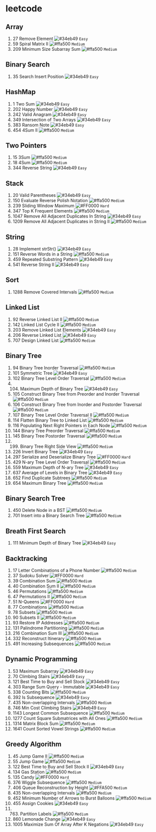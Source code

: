# leetcode

## Array
1. 27 Remove Element ![#34eb49](https://via.placeholder.com/15/34eb49/000000?text=+) `Easy`
1. 59 Spiral Matrix II ![#ffa500](https://via.placeholder.com/15/ffa500/000000?text=+) `Medium`
1. 209 Minimum Size Subarray Sum ![#ffa500](https://via.placeholder.com/15/ffa500/000000?text=+) `Medium`

## Binary Search
1. 35 Search Insert Position ![#34eb49](https://via.placeholder.com/15/34eb49/000000?text=+) `Easy`

## HashMap
1. 1 Two Sum ![#34eb49](https://via.placeholder.com/15/34eb49/000000?text=+) `Easy`
2. 202 Happy Number ![#34eb49](https://via.placeholder.com/15/34eb49/000000?text=+) `Easy`
3. 242 Valid Anagram ![#34eb49](https://via.placeholder.com/15/34eb49/000000?text=+) `Easy`
4. 349 Intersection of Two Arrays ![#34eb49](https://via.placeholder.com/15/34eb49/000000?text=+) `Easy`
5. 383 Ransom Note ![#34eb49](https://via.placeholder.com/15/34eb49/000000?text=+) `Easy`
6. 454 4Sum II ![#ffa500](https://via.placeholder.com/15/ffa500/000000?text=+) `Medium`

## Two Pointers
1. 15 3Sum ![#ffa500](https://via.placeholder.com/15/ffa500/000000?text=+) `Medium`
1. 18 4Sum ![#ffa500](https://via.placeholder.com/15/ffa500/000000?text=+) `Medium`
1. 344 Reverse String ![#34eb49](https://via.placeholder.com/15/34eb49/000000?text=+) `Easy`

## Stack
1. 20 Valid Parentheses ![#34eb49](https://via.placeholder.com/15/34eb49/000000?text=+) `Easy`
2. 150 Evaluate Reverse Polish Notation ![#ffa500](https://via.placeholder.com/15/ffa500/000000?text=+) `Medium`
3. 239 Sliding Window Maximum ![#FF0000](https://via.placeholder.com/15/FF0000/000000?text=+) `Hard`
4. 347 Top K Frequent Elements ![#ffa500](https://via.placeholder.com/15/ffa500/000000?text=+) `Medium`
5. 1047 Remove All Adjacent Duplicates In String ![#34eb49](https://via.placeholder.com/15/34eb49/000000?text=+) `Easy`
6. 1209 Remove All Adjacent Duplicates in String II ![#ffa500](https://via.placeholder.com/15/ffa500/000000?text=+) `Medium`

## String
1. 28 Implement strStr() ![#34eb49](https://via.placeholder.com/15/34eb49/000000?text=+) `Easy`
2. 151 Reverse Words in a String ![#ffa500](https://via.placeholder.com/15/ffa500/000000?text=+) `Medium`
3. 459 Repeated Substring Pattern ![#34eb49](https://via.placeholder.com/15/34eb49/000000?text=+) `Easy`
4. 541 Reverse String II ![#34eb49](https://via.placeholder.com/15/34eb49/000000?text=+) `Easy`
 
## Sort
1. 1288 Remove Covered Intervals ![#ffa500](https://via.placeholder.com/15/ffa500/000000?text=+) `Medium`

## Linked List
1. 92 Reverse Linked List II ![#ffa500](https://via.placeholder.com/15/ffa500/000000?text=+) `Medium`
2. 142 Linked List Cycle II ![#ffa500](https://via.placeholder.com/15/ffa500/000000?text=+) `Medium`
3. 203 Remove Linked List Elements ![#34eb49](https://via.placeholder.com/15/34eb49/000000?text=+) `Easy`
4. 206 Reverse Linked List ![#34eb49](https://via.placeholder.com/15/34eb49/000000?text=+) `Easy`
5. 707 Design Linked List ![#ffa500](https://via.placeholder.com/15/ffa500/000000?text=+) `Medium`

## Binary Tree
1. 94 Binary Tree Inorder Traversal ![#ffa500](https://via.placeholder.com/15/ffa500/000000?text=+) `Medium`
2. 101 Symmetric Tree ![#34eb49](https://via.placeholder.com/15/34eb49/000000?text=+) `Easy` 
3. 102 Binary Tree Level Order Traversal ![#ffa500](https://via.placeholder.com/15/ffa500/000000?text=+) `Medium` 
4. 104. Maximum Depth of Binary Tree ![#34eb49](https://via.placeholder.com/15/34eb49/000000?text=+) `Easy` 
5. 105 Construct Binary Tree from Preorder and Inorder Traversal ![#ffa500](https://via.placeholder.com/15/ffa500/000000?text=+) `Medium`
6. 106 Construct Binary Tree from Inorder and Postorder Traversal ![#ffa500](https://via.placeholder.com/15/ffa500/000000?text=+) `Medium`
7. 107 Binary Tree Level Order Traversal II ![#ffa500](https://via.placeholder.com/15/ffa500/000000?text=+) `Medium`
8. 114 Flatten Binary Tree to Linked List ![#ffa500](https://via.placeholder.com/15/ffa500/000000?text=+) `Medium`
9. 116 Populating Next Right Pointers in Each Node ![#ffa500](https://via.placeholder.com/15/ffa500/000000?text=+) `Medium`
10. 144 Binary Tree Preorder Traversal ![#ffa500](https://via.placeholder.com/15/ffa500/000000?text=+) `Medium`
11. 145 Binary Tree Postorder Traversal ![#ffa500](https://via.placeholder.com/15/ffa500/000000?text=+) `Medium`
12. 199. Binary Tree Right Side View ![#ffa500](https://via.placeholder.com/15/ffa500/000000?text=+) `Medium` 
13. 226 Invert Binary Tree ![#34eb49](https://via.placeholder.com/15/34eb49/000000?text=+) `Easy` 
14. 297 Serialize and Deserialize Binary Tree ![#FF0000](https://via.placeholder.com/15/FF0000/000000?text=+) `Hard`
15. 429 N-ary Tree Level Order Traversal ![#ffa500](https://via.placeholder.com/15/ffa500/000000?text=+) `Medium` 
16. 559 Maximum Depth of N-ary Tree ![#34eb49](https://via.placeholder.com/15/34eb49/000000?text=+) `Easy` 
17. 637 Average of Levels in Binary Tree ![#34eb49](https://via.placeholder.com/15/34eb49/000000?text=+) `Easy` 
18. 652 Find Duplicate Subtrees ![#ffa500](https://via.placeholder.com/15/ffa500/000000?text=+) `Medium`
19. 654 Maximum Binary Tree ![#ffa500](https://via.placeholder.com/15/ffa500/000000?text=+) `Medium`

## Binary Search Tree
1. 450 Delete Node in a BST ![#ffa500](https://via.placeholder.com/15/ffa500/000000?text=+) `Medium`
2. 701 Insert into a Binary Search Tree ![#ffa500](https://via.placeholder.com/15/ffa500/000000?text=+) `Medium`

## Breath First Search
1. 111 Minimum Depth of Binary Tree ![#34eb49](https://via.placeholder.com/15/34eb49/000000?text=+) `Easy` 

## Backtracking
1. 17 Letter Combinations of a Phone Number ![#ffa500](https://via.placeholder.com/15/ffa500/000000?text=+) `Medium`
2. 37 Sudoku Solver ![#FF0000](https://via.placeholder.com/15/FF0000/000000?text=+) `Hard`
3. 39 Combination Sum ![#ffa500](https://via.placeholder.com/15/ffa500/000000?text=+) `Medium` 
4. 40 Combination Sum II ![#ffa500](https://via.placeholder.com/15/ffa500/000000?text=+) `Medium` 
5. 46 Permutations ![#ffa500](https://via.placeholder.com/15/ffa500/000000?text=+) `Medium` 
6. 47 Permutations II ![#ffa500](https://via.placeholder.com/15/ffa500/000000?text=+) `Medium` 
7. 51 N-Queens ![#FF0000](https://via.placeholder.com/15/FF0000/000000?text=+) `Hard`
8. 77 Combinations ![#ffa500](https://via.placeholder.com/15/ffa500/000000?text=+) `Medium` 
9. 78 Subsets ![#ffa500](https://via.placeholder.com/15/ffa500/000000?text=+) `Medium` 
10. 90 Subsets II ![#ffa500](https://via.placeholder.com/15/ffa500/000000?text=+) `Medium` 
11. 93 Restore IP Addresses ![#ffa500](https://via.placeholder.com/15/ffa500/000000?text=+) `Medium` 
12. 131 Palindrome Partitioning ![#ffa500](https://via.placeholder.com/15/ffa500/000000?text=+) `Medium` 
13. 216 Combination Sum III ![#ffa500](https://via.placeholder.com/15/ffa500/000000?text=+) `Medium` 
14. 332 Reconstruct Itinerary ![#ffa500](https://via.placeholder.com/15/ffa500/000000?text=+) `Medium` 
15. 491 Increasing Subsequences ![#ffa500](https://via.placeholder.com/15/ffa500/000000?text=+) `Medium` 

##  Dynamic Programming
1. 53 Maximum Subarray ![#34eb49](https://via.placeholder.com/15/34eb49/000000?text=+) `Easy` 
1. 70 Climbing Stairs ![#34eb49](https://via.placeholder.com/15/34eb49/000000?text=+) `Easy` 
1. 121 Best Time to Buy and Sell Stock ![#34eb49](https://via.placeholder.com/15/34eb49/000000?text=+) `Easy` 
1. 303 Range Sum Query - Immutable ![#34eb49](https://via.placeholder.com/15/34eb49/000000?text=+) `Easy` 
1. 338 Counting Bits ![#ffa500](https://via.placeholder.com/15/ffa500/000000?text=+) `Medium` 
1. 392 Is Subsequence ![#34eb49](https://via.placeholder.com/15/34eb49/000000?text=+) `Easy` 
1. 435 Non-overlapping Intervals ![#ffa500](https://via.placeholder.com/15/ffa500/000000?text=+) `Medium` 
1. 746 Min Cost Climbing Stairs ![#34eb49](https://via.placeholder.com/15/34eb49/000000?text=+) `Easy`
1. 1143 Longest Common Subsequence ![#ffa500](https://via.placeholder.com/15/ffa500/000000?text=+) `Medium` 
1. 1277 Count Square Submatrices with All Ones ![#ffa500](https://via.placeholder.com/15/ffa500/000000?text=+) `Medium` 
1. 1314 Matrix Block Sum ![#ffa500](https://via.placeholder.com/15/ffa500/000000?text=+) `Medium` 
1. 1641 Count Sorted Vowel Strings ![#ffa500](https://via.placeholder.com/15/ffa500/000000?text=+) `Medium` 

## Greedy Algorithm
1. 45 Jump Game II ![#ffa500](https://via.placeholder.com/15/ffa500/000000?text=+) `Medium` 
2. 55 Jump Game ![#ffa500](https://via.placeholder.com/15/ffa500/000000?text=+) `Medium` 
3. 122 Best Time to Buy and Sell Stock II ![#34eb49](https://via.placeholder.com/15/34eb49/000000?text=+) `Easy`
4. 134 Gas Station ![#ffa500](https://via.placeholder.com/15/ffa500/000000?text=+) `Medium`
5. 135 Candy ![#FF0000](https://via.placeholder.com/15/FF0000/000000?text=+) `Hard`
6. 376 Wiggle Subsequence ![#ffa500](https://via.placeholder.com/15/ffa500/000000?text=+) `Medium` 
7. 406 Queue Reconstruction by Height ![#FFA500](https://via.placeholder.com/15/ffa500/000000?text=+) `Medium`
8. 435 Non-overlapping Intervals ![#ffa500](https://via.placeholder.com/15/ffa500/000000?text=+) `Medium` 
9. 452 Minimum Number of Arrows to Burst Balloons ![#ffa500](https://via.placeholder.com/15/ffa500/000000?text=+) `Medium` 
10. 455 Assign Cookies ![#34eb49](https://via.placeholder.com/15/34eb49/000000?text=+) `Easy`
11. 763. Partition Labels ![#ffa500](https://via.placeholder.com/15/ffa500/000000?text=+) `Medium` 
12. 860 Lemonade Change ![#34eb49](https://via.placeholder.com/15/34eb49/000000?text=+) `Easy`
13. 1005 Maximize Sum Of Array After K Negations ![#34eb49](https://via.placeholder.com/15/34eb49/000000?text=+) `Easy`

